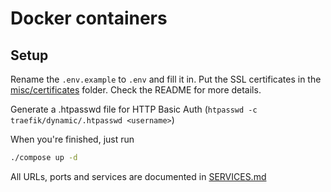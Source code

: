 # Docker containers

## Setup

Rename the `.env.example` to `.env` and fill it in. Put the SSL certificates in the [misc/certificates](misc/certificates) folder. Check the README for more details.

Generate a .htpasswd file for HTTP Basic Auth (`htpasswd -c traefik/dynamic/.htpasswd <username>`)

When you're finished, just run

```bash
./compose up -d
```

All URLs, ports and services are documented in [SERVICES.md](SERVICES.md)
